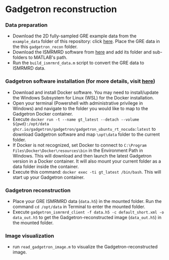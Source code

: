 # Gadgetron reconstruction
### Data preparation
* Download the 2D fully-sampled GRE example data from the `example_data` folder of this repository: click [here](https://github.com/pulseq/ISMRM-2025-Surfing-School-Hands-On-Open-Source-MR/tree/main/offline_open_source_data_reconstruction/tutorials/example_data). Place the GRE data in the this `gadgetron_recon` folder.
* Download the ISMRMRD software from [here](https://github.com/ismrmrd/ismrmrd) and add its folder and sub-folders to MATLAB's path.
* Run the `build_ismrmrd_data.m` script to convert the GRE data to ISMRMRD data.
### Gadgetron software installation (for more details, visit [here](https://gadgetron.readthedocs.io/en/latest/using.html))
* Download and install Docker software. You may need to install/update the Windows Subsystem for Linux (WSL) for the Docker installation.
* Open your terminal (Powershell with administrative privilege in Windows) and navigate to the folder you would like to map to the Gadgetron Docker container.
* Execute `docker run -t --name gt_latest --detach --volume ${pwd}:/opt/data ghcr.io/gadgetron/gadgetron/gadgetron_ubuntu_rt_nocuda:latest` to download Gadgetron software and map `\opt\data` folder to the current folder.
* If Docker is not recognized, set Docker to connect to `C:\Program Files\Docker\Docker\resources\bin` in the Environment Path in Windows. This will download and then launch the latest Gadgetron version in a Docker container. It will also mount your current folder as a data folder inside the container.
* Execute this command: `docker exec -ti gt_latest /bin/bash`. This will start up your Gadgetron container.
### Gadgetron reconstruction
* Place your GRE ISMRMRD data (`data.h5`) in the mounted folder.
Run the command `cd /opt/data` in Terminal to enter the mounted folder.
* Execute `gadgetron_ismrmrd_client -f data.h5 -c default_short.xml -o data_out.h5` to get the Gadgetron-reconstructed image (`data_out.h5`) in the mounted folder.
### Image visualization
* run `read_gadgetron_image.m` to visualize the Gadgetron-reconstructed image.
